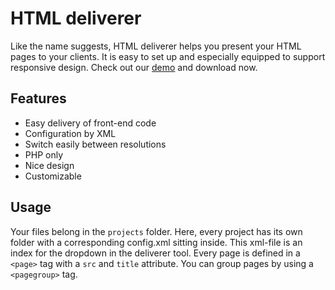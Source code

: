 # HTML deliverer

Like the name suggests, HTML deliverer helps you present your HTML pages to your clients. It is easy to set up and especially equipped to support responsive design. 
Check out our [demo](http://html-dev.aubergine-it.nl/aubergine-it.nl) and download now.

## Features

* Easy delivery of front-end code
* Configuration by XML
* Switch easily between resolutions
* PHP only
* Nice design
* Customizable

## Usage

Your files belong in the `projects` folder. Here, every project has its own folder with a corresponding config.xml sitting inside. 
This xml-file is an index for the dropdown in the deliverer tool. Every page is defined in a `<page>` tag with a `src` and `title` attribute. 
You can group pages by using a `<pagegroup>` tag. 